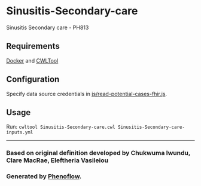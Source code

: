 # Sinusitis-Secondary-care

Sinusitis Secondary care - PH813

## Requirements

[Docker](https://docs.docker.com/install/) and [CWLTool](https://github.com/common-workflow-language/cwltool#install)

## Configuration

Specify data source credentials in [js/read-potential-cases-fhir.js](js/read-potential-cases-fhir.js).

## Usage

Run: `cwltool Sinusitis-Secondary-care.cwl Sinusitis-Secondary-care-inputs.yml`

***

### Based on original definition developed by Chukwuma Iwundu, Clare MacRae, Eleftheria  Vasileiou
### Generated by [Phenoflow](https://kclhi.org/phenoflow).
